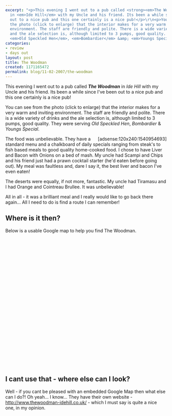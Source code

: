 ```yaml
---
excerpt: "<p>This evening I went out to a pub called <strong><em>The Woodman</em></strong>
  in <em>Ide Hill</em> with my Uncle and his friend. Its been a while since I've been
  out to a nice pub and this one certainly is a nice pub!</p>\r\n<p>You can see from
  the photo (click to enlarge) that the interior makes for a very warm and inviting
  environment. The staff are friendly and polite. There is a wide variety of drinks
  and the ale selection is, although limited to 3 pumps, good quality. They were serving
  <em>Old Speckled Hen</em>, <em>Bombardier</em> &amp; <em>Youngs Special</em>.</p>\r\n"
categories:
- review
- days out
layout: post
title: The Woodman
created: 1171165472
permalink: blog/11-02-2007/the-woodman
---
```

<p>This evening I went out to a pub called <strong><em>The Woodman</em></strong> in <em>Ide Hill</em> with my Uncle and his friend. Its been a while since I've been out to a nice pub and this one certainly is a nice pub!</p>
<p>You can see from the photo (click to enlarge) that the interior makes for a very warm and inviting environment. The staff are friendly and polite. There is a wide variety of drinks and the ale selection is, although limited to 3 pumps, good quality. They were serving <em>Old Speckled Hen</em>, <em>Bombardier</em> &amp; <em>Youngs Special</em>.</p>
<!--break-->
<div style="float: right;">[adsense:120x240:1540954693]</div>
<p>The food was unbelievable. They have a standard menu and a chalkboard of daily specials ranging from steak's to fish based meals to good quality home-cooked food. I chose to have Liver and Bacon with Onions on a bed of mash. My uncle had Scampi and Chips and his friend just had a prawn cocktail starter (he'd eaten before going out). My meal was faultless and, dare I say it, the best liver and bacon I've even eaten!</p>
<p>The deserts were equally, if not more, fantastic. My uncle had Tiramasu and I had Orange and Cointreau Brullee. It was unbelievable!</p>
<p>All in all - it was a brilliant meal and I really would like to go back there again&hellip; All I need to do is find a route I can remember!</p>
<h2>Where is it then?</h2>
<p>Below is a usable Google map to help you find The Woodman.</p>
<div id="map" style="height: 400px;">&nbsp;</div>
<script src="http://maps.google.com/maps?file=api&amp;v=2&amp;key=ABQIAAAA1yrsC5OjtDzhJGRkguI2ExStKX6DetkzD2BxodUbyvNSUbzabRQbDfEzrZyexIaHt-h3n8dbEi6yLw" type="text/javascript"></script> <script type="text/javascript">
//<![CDATA[
var map = null;
var marker = null;

function load() {
  if (GBrowserIsCompatible()) {
    var map = new GMap2(document.getElementById("map"));
    map.setCenter(new GLatLng(51.254384, 0.147152), 11);
    map.addControl(new GSmallMapControl());
    map.addControl(new GMapTypeControl());
    
    var point = new GLatLng(51.254384, 0.147152);
    var marker = new GMarker(point);
    GEvent.addListener(marker, "click", function() {
      marker.openInfoWindowHtml("The Woodman, Ide Hill");
    });

    map.addOverlay(marker);

  }
}
window.onload = load;
//]]>
</script>
<h2>I cant use that - where else can I look?</h2>
<p>Well - if you cant be pleased with an embedded Google Map then what else can I do?! Oh yeah&hellip; I know&hellip; They have their own website - <a href="http://www.thewoodman-idehill.co.uk/" title="The Woodman's homepage">http://www.thewoodman-idehill.co.uk/</a> - which I must say is quite a nice one, in my opinion.</p>
